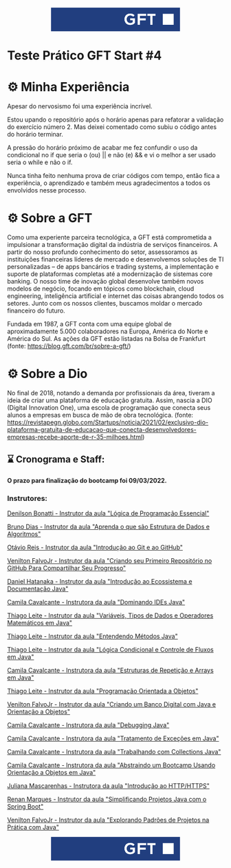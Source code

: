 <p align="center">
  <a href="https://www.gft.com/br/pt/" target="_blank">
    <img align="center" width="300" src="https://github.com/Paulo-Ultra/GFT-START-3/blob/main/GFT%20Logo.png" style="max-width:100%;">
     </a>
</p>


# Teste Prático GFT Start #4

# ⚙️ Minha Experiência

Apesar do nervosismo foi uma experiência incrível.

Estou upando o repositório após o horário apenas para refatorar a validação do exercício número 2.
Mas deixei comentado como subiu o código antes do horário terminar.

A pressão do horário próximo de acabar me fez confundir o uso da condicional no if que seria o (ou) || e não (e) && e vi o melhor a ser usado seria o while e não o if.

Nunca tinha feito nenhuma prova de criar códigos com tempo, então fica a experiência, o aprendizado e também meus agradecimentos a todos os envolvidos nesse processo.



# ⚙️ Sobre a GFT

Como uma experiente parceira tecnológica, a GFT está comprometida a impulsionar a transformação digital da indústria de serviços financeiros. A partir do nosso profundo conhecimento do setor, assessoramos as instituições financeiras líderes de mercado e desenvolvemos soluções de TI personalizadas – de apps bancários e trading systems, a implementação e suporte de plataformas completas até a modernização de sistemas core banking. O nosso time de inovação global desenvolve também novos modelos de negócio, focando em tópicos como blockchain, cloud engineering, inteligência artificial e internet das coisas abrangendo todos os setores. Junto com os nossos clientes, buscamos moldar o mercado financeiro do futuro.

Fundada em 1987, a GFT conta com uma equipe global de aproximadamente 5.000 colaboradores na Europa, América do Norte e América do Sul. As ações da GFT estão listadas na Bolsa de Frankfurt (fonte: https://blog.gft.com/br/sobre-a-gft/)

# ⚙️ Sobre a Dio

No final de 2018, notando a demanda por profissionais da área, tiveram a ideia de criar uma plataforma de educação gratuita. Assim, nascia a DIO (Digital Innovation One), uma escola de programação que conecta seus alunos a empresas em busca de mão de obra tecnológica. (fonte: https://revistapegn.globo.com/Startups/noticia/2021/02/exclusivo-dio-plataforma-gratuita-de-educacao-que-conecta-desenvolvedores-empresas-recebe-aporte-de-r-35-milhoes.html)


## :hourglass: Cronograma e  Staff:

#### O prazo para finalização do bootcamp foi 09/03/2022.

### Instrutores:
[Denilson Bonatti - Instrutor da aula "Lógica de Programação Essencial"](https://www.linkedin.com/in/denilson-bonatti-54a14529/)

[Bruno Dias - Instrutor da aula "Aprenda o que são Estrutura de Dados e Algoritmos"](https://www.linkedin.com/in/brunodecamposdias/)

[Otávio Reis - Instrutor da aula "Introdução ao Git e ao GitHub"](https://www.linkedin.com/in/operkles/)

[Venilton FalvoJr - Instrutor da aula "Criando seu Primeiro Repositório no GitHub Para Compartilhar Seu Progresso"](https://www.linkedin.com/in/falvojr/)

[Daniel Hatanaka - Instrutor da aula "Introdução ao Ecossistema e Documentação Java"](https://www.linkedin.com/in/hatanakadaniel/)

[Camila Cavalcante - Instrutora da aula "Dominando IDEs Java"](https://www.linkedin.com/in/cami-la/)

[Thiago Leite - Instrutor da aula "Variáveis, Tipos de Dados e Operadores Matemáticos em Java"](https://www.linkedin.com/in/thiago-leite-e-carvalho-1b337b127/)

[Thiago Leite - Instrutor da aula "Entendendo Métodos Java"](https://www.linkedin.com/in/thiago-leite-e-carvalho-1b337b127/)

[Thiago Leite - Instrutor da aula "Lógica Condicional e Controle de Fluxos em Java"](https://www.linkedin.com/in/thiago-leite-e-carvalho-1b337b127/)

[Camila Cavalcante - Instrutora da aula "Estruturas de Repetição e Arrays em Java"](https://www.linkedin.com/in/cami-la/)

[Thiago Leite - Instrutor da aula "Programação Orientada a Objetos"](https://www.linkedin.com/in/thiago-leite-e-carvalho-1b337b127/)

[Venilton FalvoJr - Instrutor da aula "Criando um Banco Digital com Java e Orientação a Objetos"](https://www.linkedin.com/in/falvojr/)

[Camila Cavalcante - Instrutora da aula "Debugging Java"](https://www.linkedin.com/in/cami-la/)

[Camila Cavalcante - Instrutora da aula "Tratamento de Exceções em Java"](https://www.linkedin.com/in/cami-la/)

[Camila Cavalcante - Instrutora da aula "Trabalhando com Collections Java"](https://www.linkedin.com/in/cami-la/)

[Camila Cavalcante - Instrutora da aula "Abstraindo um Bootcamp Usando Orientação a Objetos em Java"](https://www.linkedin.com/in/cami-la/)

[Juliana Mascarenhas - Instrutora da aula "Introdução ao HTTP/HTTPS"](https://www.linkedin.com/in/juliana-mascarenhas-00349426/)

[Renan Marques  - Instrutor da aula "Simplificando Projetos Java com o Spring Boot"](https://www.linkedin.com/in/renan-marques-dev/)

[Venilton FalvoJr - Instrutor da aula "Explorando Padrões de Projetos na Prática com Java"](https://www.linkedin.com/in/falvojr/)

<p align="center">
  <a href="https://www.gft.com/br/pt/" target="_blank">
    <img align="center" width="300" src="https://github.com/Paulo-Ultra/GFT-START-3/blob/main/GFT%20Logo.png" style="max-width:100%;">
     </a>
</p>
